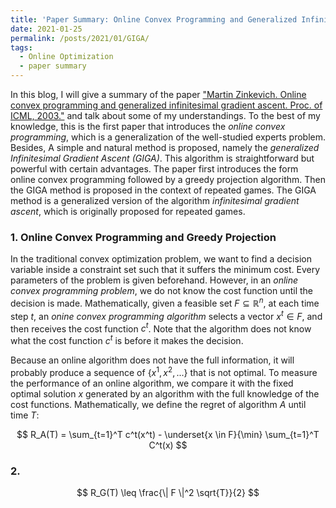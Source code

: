 ```yaml
---
title: 'Paper Summary: Online Convex Programming and Generalized Infinitesimal Gradient Ascent'
date: 2021-01-25
permalink: /posts/2021/01/GIGA/
tags:
  - Online Optimization
  - paper summary
---
```

In this blog, I will give a summary of the paper ["Martin Zinkevich. Online convex programming and generalized infinitesimal gradient ascent. Proc. of ICML, 2003."](https://www.cs.cmu.edu/~maz/publications/techconvex.pdf) and talk about some of my understandings. To the best of my knowledge, this is the first paper that introduces the *online convex programming*, which is a generalization of the well-studied experts problem. Besides, A simple and natural method is proposed, namely the *generalized Infinitesimal Gradient Ascent (GIGA)*. This algorithm is straightforward but powerful with certain advantages. The paper first introduces the form online convex programming followed by a greedy projection algorithm. Then the GIGA method is proposed in the context of repeated games. The GIGA method is a generalized version of the algorithm *infinitesimal gradient ascent*, which is originally proposed for repeated games.

### 1. Online Convex Programming and Greedy Projection

In the traditional convex optimization problem, we want to find a decision variable inside a constraint set such that it suffers the minimum cost. Every parameters of the problem is given beforehand. However, in an *online convex programming problem*, we do not know the cost function until the decision is made. Mathematically, given a feasible set $F \subseteq \mathbb{R}^{n}$, at each time step $t$, an *onine convex programming algorithm* selects a vector $x^t \in F$, and then receives the cost function $c^t$. Note that the algorithm does not know what the cost function $c^t$ is before it makes the decision. 

Because an online algorithm does not have the full information, it will probably produce a sequence of $\{x^1,x^2,...\}$ that is not optimal. To measure the performance of an online algorithm, we compare it with the fixed optimal solution $x$ generated by an algorithm with the full knowledge of the cost functions. Mathematically, we define the regret of algorithm $A$ until time $T$:

$$
R_A(T) = \sum_{t=1}^T c^t(x^t) - \underset{x \in F}{\min} \sum_{t=1}^T C^t(x)
$$

### 2. 

$$
R_G(T) \leq \frac{\| F \|^2 \sqrt{T}}{2} 
$$


